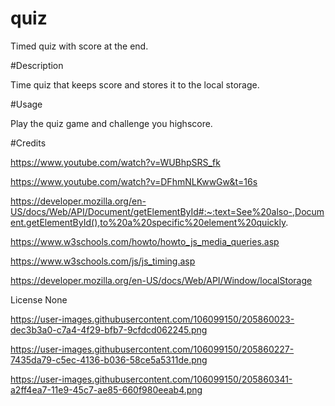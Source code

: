 # quiz
Timed quiz with score at the end.


#Description

Time quiz that keeps score and stores it to the local storage.


#Usage

Play the quiz game and challenge you highscore.

#Credits

https://www.youtube.com/watch?v=WUBhpSRS_fk

https://www.youtube.com/watch?v=DFhmNLKwwGw&t=16s

https://developer.mozilla.org/en-US/docs/Web/API/Document/getElementById#:~:text=See%20also-,Document.getElementById(),to%20a%20specific%20element%20quickly.

https://www.w3schools.com/howto/howto_js_media_queries.asp

https://www.w3schools.com/js/js_timing.asp

https://developer.mozilla.org/en-US/docs/Web/API/Window/localStorage


License
None

https://user-images.githubusercontent.com/106099150/205860023-dec3b3a0-c7a4-4f29-bfb7-9cfdcd062245.png

https://user-images.githubusercontent.com/106099150/205860227-7435da79-c5ec-4136-b036-58ce5a5311de.png

https://user-images.githubusercontent.com/106099150/205860341-a2ff4ea7-11e9-45c7-ae85-660f980eeab4.png
